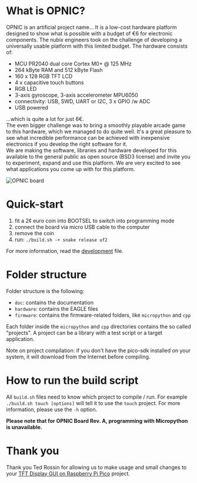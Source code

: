 
# What is OPNIC?

OPNIC is an artificial project name... It is a low-cost hardware platform designed to show what is possible with a budget of €6 for electronic components. The nubix engineers took on the challenge of developing a universally usable platform with this limited budget. The hardware consists of:
- MCU PR2040 dual core Cortex M0+ @ 125 MHz
- 264 kByte RAM and 512 kByte Flash
- 160 x 128 RGB TFT LCD
- 4 x capacitive touch buttons
- RGB LED
- 3-axis gyroscope, 3-axis accelerometer MPU6050
- connectivity: USB, SWD, UART or I2C, 3 x GPIO /w ADC
- USB powered
  
...which is quite a lot for just 6€.<br>
The even bigger challenge was to bring a smoothly playable arcade game to this hardware, which we managed to do quite well. It's a great pleasure to see what incredible performance can be achieved with inexpensive electronics if you develop the right software for it.<br>
We are making the software, libraries and hardware developed for this available to the general public as open source (BSD3 license) and invite you to experiment, expand and use this platform. We are very excited to see what applications you come up with for this platform.

![OPNIC board](./doc/opnic-board.jpg)

# Quick-start

1. fit a 2¢ euro coin into BOOTSEL to switch into programming mode
2. connect the board via micro USB cable to the computer
3. remove the coin
4. run: `./build.sh -+ snake release uf2`

For more information, read the [development](DEVELOPMENT.md) file.

# Folder structure

Folder structure is the following:

- `doc`: contains the documentation
- `hardware`: contains the EAGLE files
- `firmware`: contains the firmware-related folders, like `micropython` and
  `cpp`

Each folder inside the `micropython` and `cpp` directories contains the so
called "projects". A project can be a library with a test script or a target
application.

Note on project compilation: if you don't have the pico-sdk installed on your
system, it will download from the Internet before compiling.

# How to run the build script

All `build.sh` files need to know which project to compile / run. For example
`./build.sh touch [options]` will tell it to use the `touch` project. For more
information, please use the `-h` option.

**Please note that for OPNIC Board Rev. A, programming with Micropython is
unavailable.**

# Thank you

Thank you Ted Rossin for allowing us to make usage and small changes to your
[TFT Display GUI on Raspberry Pi
Pico](https://sites.google.com/site/tedrossin/home/electronics/raspberry-pi-pico#h.tnj1ljp6rrfh)
project.
